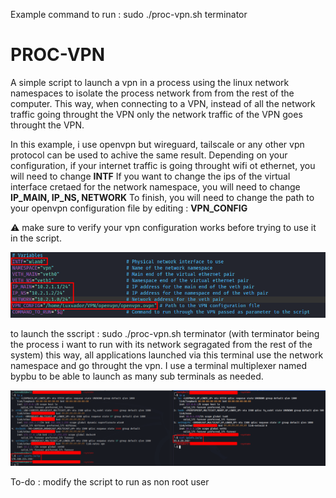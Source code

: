 Example command to run : sudo ./proc-vpn.sh terminator

# PROC-VPN
A simple script to launch a vpn in a process using the linux network namespaces to isolate the process network from
from the rest of the computer. This way, when connecting to a VPN, instead of all the network traffic going throught the
VPN only the network traffic of the VPN goes throught the VPN. 

In this example, i use openvpn but wireguard, tailscale or any other vpn protocol can be used to achive the same result.
Depending on your configuration, if your internet traffic is going throught wifi ot ethernet, you will need to change **INTF**
If you want to change the ips of the virtual interface cretaed for the network namespace, you will need to change **IP_MAIN, IP_NS, NETWORK**
To finish, you will need to change the path to your openvpn configuration file by editing : **VPN_CONFIG**

⚠️ make sure to verify your vpn configuration works before trying to use it in the script.

![56435a1c010225bc0807293ae1c94683.png](./56435a1c010225bc0807293ae1c94683.png)

to launch the sscript : sudo ./proc-vpn.sh terminator (with terminator being the process i want to run with its network segragated from the rest of the system)
this way, all applications launched via this terminal use the network namespace and go throught the vpn. I use a terminal multiplexer named bypbu to be able to launch as many sub terminals as needed.

![0f2dce0680999918f1b7bed6b0cc1215.png](./0f2dce0680999918f1b7bed6b0cc1215.png)

To-do : modify the script to run as non root user
